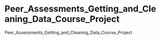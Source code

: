 Peer_Assessments_Getting_and_Cleaning_Data_Course_Project
=========================================================

Peer_Assessments_Getting_and_Cleaning_Data_Course_Project
